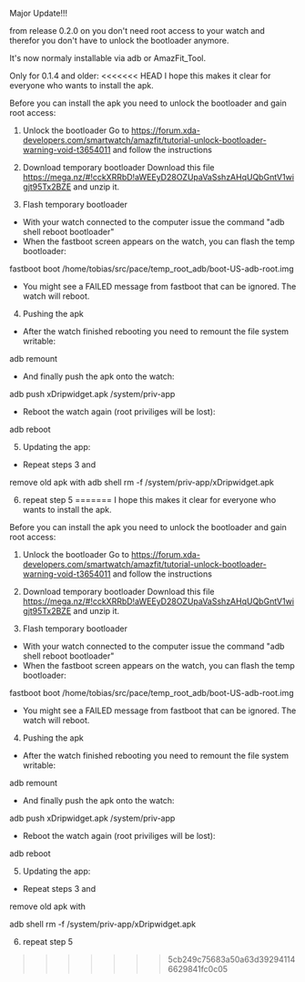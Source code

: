 Major Update!!!

from release 0.2.0 on you don't need root access to your watch and therefor you don't have to unlock the bootloader anymore.

It's now normaly installable via adb or AmazFit_Tool.




Only for 0.1.4 and older:
<<<<<<< HEAD
I hope this makes it clear for everyone who wants to install the apk.

Before you can install the apk you need to unlock the bootloader and gain root access:

1. Unlock the bootloader
Go to https://forum.xda-developers.com/smartwatch/amazfit/tutorial-unlock-bootloader-warning-void-t3654011 and follow the instructions

2. Download temporary bootloader
Download this file https://mega.nz/#!cckXRRbD!aWEEyD28OZUpaVaSshzAHqUQbGntV1wigjt95Tx2BZE and unzip it.

3. Flash temporary bootloader
- With your watch connected to the computer issue the command "adb shell reboot bootloader"
- When the fastboot screen appears on the watch, you can flash the temp bootloader: 

fastboot boot /home/tobias/src/pace/temp_root_adb/boot-US-adb-root.img 

- You might see a FAILED message from fastboot that can be ignored. The watch will reboot.

4. Pushing the apk
- After the watch finished rebooting you need to remount the file system writable: 

adb remount

- And finally push the apk onto the watch: 

adb push xDripwidget.apk /system/priv-app

- Reboot the watch again (root priviliges will be lost): 

adb reboot

5. Updating the app:
- Repeat steps 3 and

remove old apk with
adb shell
rm -f /system/priv-app/xDripwidget.apk

6. repeat step 5
=======
I hope this makes it clear for everyone who wants to install the apk.

Before you can install the apk you need to unlock the bootloader and gain root access:

1. Unlock the bootloader
Go to https://forum.xda-developers.com/smartwatch/amazfit/tutorial-unlock-bootloader-warning-void-t3654011 and follow the instructions

2. Download temporary bootloader
Download this file https://mega.nz/#!cckXRRbD!aWEEyD28OZUpaVaSshzAHqUQbGntV1wigjt95Tx2BZE and unzip it.

3. Flash temporary bootloader
- With your watch connected to the computer issue the command "adb shell reboot bootloader"
- When the fastboot screen appears on the watch, you can flash the temp bootloader: 

fastboot boot /home/tobias/src/pace/temp_root_adb/boot-US-adb-root.img 

- You might see a FAILED message from fastboot that can be ignored. The watch will reboot.

4. Pushing the apk
- After the watch finished rebooting you need to remount the file system writable: 

adb remount

- And finally push the apk onto the watch: 

adb push xDripwidget.apk /system/priv-app

- Reboot the watch again (root priviliges will be lost): 

adb reboot

5. Updating the app:
- Repeat steps 3 and

remove old apk with

adb shell
rm -f /system/priv-app/xDripwidget.apk

6. repeat step 5
>>>>>>> 5cb249c75683a50a63d392941146629841fc0c05
